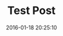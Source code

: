 ---
layout: post
title:  "Test Post"
date:   2016-01-18 20:25:10
categories: jekyll test counterstrike
---